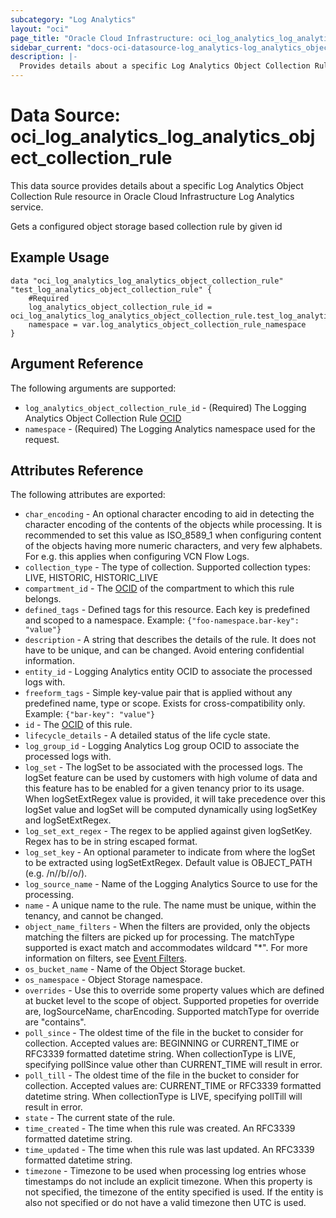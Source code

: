 ```yaml
---
subcategory: "Log Analytics"
layout: "oci"
page_title: "Oracle Cloud Infrastructure: oci_log_analytics_log_analytics_object_collection_rule"
sidebar_current: "docs-oci-datasource-log_analytics-log_analytics_object_collection_rule"
description: |-
  Provides details about a specific Log Analytics Object Collection Rule in Oracle Cloud Infrastructure Log Analytics service
---
```


# Data Source: oci_log_analytics_log_analytics_object_collection_rule
This data source provides details about a specific Log Analytics Object Collection Rule resource in Oracle Cloud Infrastructure Log Analytics service.

Gets a configured object storage based collection rule by given id

## Example Usage

```hcl
data "oci_log_analytics_log_analytics_object_collection_rule" "test_log_analytics_object_collection_rule" {
	#Required
	log_analytics_object_collection_rule_id = oci_log_analytics_log_analytics_object_collection_rule.test_log_analytics_object_collection_rule.id
	namespace = var.log_analytics_object_collection_rule_namespace
}
```

## Argument Reference

The following arguments are supported:

* `log_analytics_object_collection_rule_id` - (Required) The Logging Analytics Object Collection Rule [OCID](https://docs.cloud.oracle.com/iaas/Content/General/Concepts/identifiers.htm)
* `namespace` - (Required) The Logging Analytics namespace used for the request. 


## Attributes Reference

The following attributes are exported:

* `char_encoding` - An optional character encoding to aid in detecting the character encoding of the contents of the objects while processing. It is recommended to set this value as ISO_8589_1 when configuring content of the objects having more numeric characters, and very few alphabets. For e.g. this applies when configuring VCN Flow Logs. 
* `collection_type` - The type of collection. Supported collection types: LIVE, HISTORIC, HISTORIC_LIVE 
* `compartment_id` - The [OCID](https://docs.cloud.oracle.com/iaas/Content/General/Concepts/identifiers.htm) of the compartment to which this rule belongs.
* `defined_tags` - Defined tags for this resource. Each key is predefined and scoped to a namespace. Example: `{"foo-namespace.bar-key": "value"}` 
* `description` - A string that describes the details of the rule. It does not have to be unique, and can be changed. Avoid entering confidential information. 
* `entity_id` - Logging Analytics entity OCID to associate the processed logs with.
* `freeform_tags` - Simple key-value pair that is applied without any predefined name, type or scope. Exists for cross-compatibility only. Example: `{"bar-key": "value"}` 
* `id` - The [OCID](https://docs.cloud.oracle.com/iaas/Content/General/Concepts/identifiers.htm) of this rule.
* `lifecycle_details` - A detailed status of the life cycle state.
* `log_group_id` - Logging Analytics Log group OCID to associate the processed logs with.
* `log_set` - The logSet to be associated with the processed logs. The logSet feature can be used by customers with high volume of data  and this feature has to be enabled for a given tenancy prior to its usage. When logSetExtRegex value is provided, it will take precedence over this logSet value and logSet will be computed dynamically  using logSetKey and logSetExtRegex. 
* `log_set_ext_regex` - The regex to be applied against given logSetKey. Regex has to be in string escaped format. 
* `log_set_key` - An optional parameter to indicate from where the logSet to be extracted using logSetExtRegex. Default value is OBJECT_PATH (e.g. /n/<namespace>/b/<bucketname>/o/<objectname>). 
* `log_source_name` - Name of the Logging Analytics Source to use for the processing.
* `name` - A unique name to the rule. The name must be unique, within the tenancy, and cannot be changed.
* `object_name_filters` - When the filters are provided, only the objects matching the filters are picked up for processing. The matchType supported is exact match and accommodates wildcard "*". For more information on filters, see [Event Filters](https://docs.oracle.com/en-us/iaas/Content/Events/Concepts/filterevents.htm). 
* `os_bucket_name` - Name of the Object Storage bucket.
* `os_namespace` - Object Storage namespace.
* `overrides` - Use this to override some property values which are defined at bucket level to the scope of object. Supported propeties for override are, logSourceName, charEncoding. Supported matchType for override are "contains". 
* `poll_since` - The oldest time of the file in the bucket to consider for collection. Accepted values are: BEGINNING or CURRENT_TIME or RFC3339 formatted datetime string. When collectionType is LIVE, specifying pollSince value other than CURRENT_TIME will result in error. 
* `poll_till` - The oldest time of the file in the bucket to consider for collection. Accepted values are: CURRENT_TIME or RFC3339 formatted datetime string. When collectionType is LIVE, specifying pollTill will result in error. 
* `state` - The current state of the rule. 
* `time_created` - The time when this rule was created. An RFC3339 formatted datetime string.
* `time_updated` - The time when this rule was last updated. An RFC3339 formatted datetime string.
* `timezone` - Timezone to be used when processing log entries whose timestamps do not include an explicit timezone.  When this property is not specified, the timezone of the entity specified is used.  If the entity is also not specified or do not have a valid timezone then UTC is used. 


